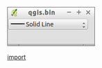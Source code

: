 ![](../images/QgsPenStyleComboBox-standalone.png)

[import](../gui/qgis-sample-QgsPenStyleComboBox.py)
